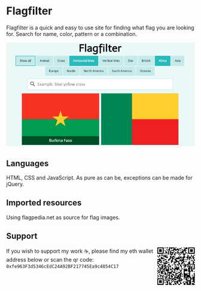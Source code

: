 # Flagfilter
Flagfilter is a quick and easy to use site for finding what flag you are looking for. Search for name, color, pattern or a combination.

![Project header](https://github.com/MalvexX/flagfilter/blob/master/github_project.png?raw=true)

## Languages
HTML, CSS and JavaScript. As pure as can be, exceptions can be made for jQuery.

## Imported resources
Using flagpedia.net as source for flag images.

## Support
<img src="eth_qr.png" alt="0xfe963F3d5346cEdC24A92BF217745Ea9c4854C17" hight=100 width=100 align="right"/> 

If you wish to support my work :coffee:, please find my eth wallet address below or scan the qr code:
`0xfe963F3d5346cEdC24A92BF217745Ea9c4854C17`
